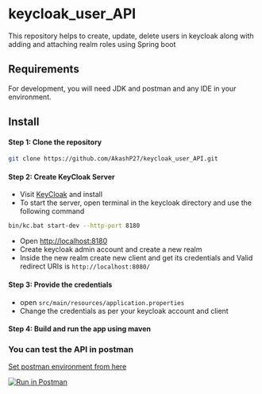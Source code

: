 # keycloak_user_API

This repository helps to create, update, delete users in keycloak along with adding and attaching realm roles using Spring boot

## Requirements

For development, you will need JDK and postman and any IDE in your environment.

## Install

#### Step 1: Clone the repository

```bash
git clone https://github.com/AkashP27/keycloak_user_API.git
```

#### Step 2: Create KeyCloak Server

- Visit [KeyCloak](https://www.keycloak.org/) and install
- To start the server, open terminal in the keycloak directory and use the following command

```bash
bin/kc.bat start-dev --http-port 8180
```

- Open [http://localhost:8180](http://localhost:8180)
- Create keycloak admin account and create a new realm
- Inside the new realm create new client and get its credentials and Valid redirect URIs is `http://localhost:8080/`

#### Step 3: Provide the credentials

- open `src/main/resources/application.properties`
- Change the credentials as per your keycloak account and client

#### Step 4: Build and run the app using maven

### You can test the API in postman

[Set postman environment from here](https://www.postman.com/akash-api/workspace/akash-public/environment/16112169-8686f9ff-90bd-4624-9292-e6dedb44f4bc?action=share&creator=16112169&active-environment=16112169-8686f9ff-90bd-4624-9292-e6dedb44f4bc)

[![Run in Postman](https://run.pstmn.io/button.svg)](https://app.getpostman.com/run-collection/16112169-00bbdf5c-1944-414d-b828-88df72adbb4f?action=collection%2Ffork&source=rip_markdown&collection-url=entityId%3D16112169-00bbdf5c-1944-414d-b828-88df72adbb4f%26entityType%3Dcollection%26workspaceId%3D9fe04cc0-53c6-4f02-842b-8fe10274477e#?env%5Bspring-boot-API%5D=W3sia2V5IjoiVVJMIiwidmFsdWUiOiJodHRwOi8vbG9jYWxob3N0OjgwODAiLCJlbmFibGVkIjp0cnVlLCJ0eXBlIjoiZGVmYXVsdCIsInNlc3Npb25WYWx1ZSI6Imh0dHA6Ly9sb2NhbGhvc3Q6ODA4MCIsInNlc3Npb25JbmRleCI6MH0seyJrZXkiOiJhY2Nlc3NfdG9rZW4iLCJ2YWx1ZSI6IiIsImVuYWJsZWQiOnRydWUsInR5cGUiOiJhbnkiLCJzZXNzaW9uVmFsdWUiOiJleUpoYkdjaU9pSlNVekkxTmlJc0luUjVjQ0lnT2lBaVNsZFVJaXdpYTJsa0lpQTZJQ0pvUkZONWNWbHJSVU4zZDBweWNXSTBTRkppVG14bmNIRndhWEZETkdFNWRYUldka1JSTm5SWmNtZGpJbjAuZXlKbGVIQWlPakUyT1RZek1UYzJOVElzSS4uLiIsInNlc3Npb25JbmRleCI6MX1d)
